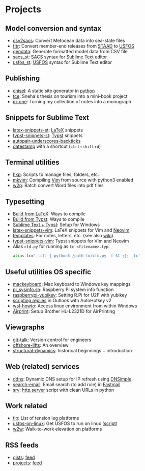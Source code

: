 # Projects

## Model conversion and syntax

- [csv2sacs][]: Convert Metocean data into sea-state files
- [fltr][]: Convert member-end releases from [STAAD] to [USFOS]
- [gendata][]: Generate formatted model data from CSV file
- [sacs_st][]: [SACS] syntax for [Sublime Text] editor
- [usfos_st][]: [USFOS] syntax for Sublime Text editor 

[STAAD]: https://www.bentley.com/software/staad/
[Sublime Text]: https://www.sublimetext.com
[csv2sacs]: https://github.com/ckunte/csv2sacs "Convert Metocean data into a SACS seastate input file"
[fltr]: https://gist.github.com/ckunte/98fc79713b8d111b0aa6fec792b194b3 "Member end release conversion from STAAD to USFOS"
[gendata]: https://gist.github.com/ckunte/2819cf28a565bb0163671d92cb26eb03 "Generate formatted model data from CSV file"
[sacs_st]: https://github.com/ckunte/sacs_st "SACS syntax for Sublime Text"
[usfos_st]: https://github.com/ckunte/usfos_st "USFOS syntax for Sublime Text"

## Publishing

- [chisel][ch]: A static site generator in [python]
- [tce][tce]: Sneha's thesis on tourism into a mini-book project
- [m-one][m1]: Turning my collection of notes into a monograph

[git]: https://git-scm.com
[python]: https://www.python.org
[ch]: https://github.com/ckunte/chisel/tree/ck "A simple python static blog generation utility"
[tce]: https://github.com/ckunte/tce "Sneha's thesis into a mini-book project"
[m1]: https://github.com/ckunte/m-one "A collection of my notes turned into a monograph"

## Snippets for Sublime Text

- [latex-snippets-st][lst]: [LaTeX] snippets
- [typst-snippets-st][tst]: [Typst] snippets
- [autopair-underscores-backticks][abs]
- [datestamp][sds] with a shortcut (`ctrl`+`shift`+`d`)

[LaTeX]: https://www.latex-project.org
[Typst]: https://typst.app
[typst-py]: https://pypi.org/project/typst/
[lst]: https://github.com/ckunte/latex-snippets-st "LaTeX UltiSnips snippets for Sublime Text."
[tst]: https://github.com/ckunte/typst-snippets-st "Typst snippets for Sublime Text."

## Terminal utilities

- [hkp][hkp]: Scripts to manage files, folders, etc.
- [mkvim][mkv]: Compiling [Vim] from source with python3 enabled
- [w2p][w2p]: Batch convert Word files into pdf files

[Vim]: https://www.vim.org
[abs]: https://gist.github.com/ckunte/4700941 "Autopair underscores and backticks in Sublime Text"
[mkv]: https://gist.github.com/ckunte/80a9ba208b58a5b1aa8f122d602a55f4 "Compiling Vim from source with python3 interpreter enabled"
[sds]: https://gist.github.com/ckunte/31500c17452b0fd8c55bc9460bd9cc92 "Get date stamp (in Y-m-d H:M format) in Sublime Text from a shortcut (ctrl+shift+d)"
[hkp]: https://github.com/ckunte/hkp "A collection of scripts to manage files, folders, set permissions, prune empty folders, combine/compress pdf files, etc."
[w2p]: https://gist.github.com/ckunte/994a0894575555f27dda2b6de9239ece "Batch convert Word files to pdf files"

## Typesetting

- [Build from LaTeX][blx]: Ways to compile
- [Build from Typst][btt]: Ways to compile
- [Sublime Text + Typst][stt]: Setup for Windows
- [latex-snippets-vim][lsv]: LaTeX snippets for Vim and [Neovim]
- [templates][tmpl]: For notes, letters, etc. (see also [wiki][w])
- [typst-snippets-vim][tsv]: Typst snippets for Vim and Neovim
- Alias `ctd.py` for running as `tc <filename>.typ`:
    ```sh
    alias tc='_tc() { python3 /path-to/ctd.py -f $1 ;}; _tc'
    ```
[stt]: https://gist.github.com/ckunte/1280d7228068b9226286c8d8d68bdd5d
[blx]: https://gist.github.com/ckunte/80ea9b0ba4905d1e52bc3fd0b21daa33
[btt]: https://gist.github.com/ckunte/6f7a1e8d3a3053d92c70c6b9ea5138ef
[Neovim]: https://neovim.io
[lsv]: https://github.com/ckunte/latex-snippets-vim "LaTeX UltiSnips snippets for Vim and Neovim."
[tmpl]: https://github.com/ckunte/templates "LaTeX templates (with styles) for notes, letters, forms."
[tsv]: https://github.com/ckunte/typst-snippets-vim "Typst snippets for Vim and Neovim"

## Useful utilities OS specific

- [mackeyboard][mk]: Mac keyboard to Windows key mappings
- [pi_sysinfo.sh][si]: Raspberry Pi system info function
- [raspberrypi-yubikey][ry]: Setting R.Pi for U2F with yubikey
- [scripting replies][or] in Outlook with AutoHotkey v2
- [wsl-howto][wsl]: Access linux environment from within Windows
- [Airprint][br]: Setup Brother HL-L2321D for AirPrinting

[si]: https://gist.github.com/ckunte/e0cb5d49a4baf9f9a9fef67052bf112d "Pi SysInfo function"
[or]: https://gist.github.com/ckunte/5709bb372a371b5f48a5068bbe051bbd "Scripting replies in Outlook with AutoHotkey v2"
[mk]: https://github.com/ckunte/mackeyboard "Mac Keyboard to Windows Key Mappings"
[ry]: https://gist.github.com/ckunte/047cd68684634fba74fcbd0888e966b1 "Setting Raspberry Pi Desktop for U2F with YubiKey"
[wsl]: https://gist.github.com/ckunte/eef5df56dc94941655e168575bda247b "Access linux environment from within Windows (via Windows Subsystem for Linux)"
[br]: https://gist.github.com/ckunte/fa1ff885a09d71f3d2cba31c9f8bd237 "Set up Brother HL-L2321D as a network-enabled AirPrint printer"

## Viewgraphs
- [git-talk][gt]: Version control for engineers
- [offshore-lifts][ol]: An overview
- [structural-dynamics][sd]: historical beginnings + introduction

[gt]: https://github.com/ckunte/git-talk "Version control for engineers"
[ol]: https://github.com/ckunte/offshore-lifts "Offshore lifts"
[sd]: https://github.com/ckunte/structural-dynamics "Structural dynamics"

## Web (related) services
- [ddns][]: Dynamic DNS setup for IP refresh using [DNSimple](https://dnsimple.com)
- [search-email][sm]: Email search (to add rule) in [Fastmail](https://www.fastmail.com)
- [srv][]: [http.server] script with clean URLs in python

[http.server]: https://docs.python.org/3/library/http.server.html
[ddns]: https://gist.github.com/ckunte/d2bacfd69bea1975b1c23e2c5247f1c7 "DDNS setup for IP refresh using DNSimple"
[sm]: https://gist.github.com/ckunte/2beaab5944d57b4cc3ed6bfe6817575c "Email search (to add rule) in Fastmail"
[srv]: https://gist.github.com/ckunte/c7f54d485b79730ddfe4c4dce1c451aa "SimpleHTTPServer script with clean URLs"

## Work related
- [tlp][tlp]: List of tension leg platforms
- [usfos-on-linux][uol]: Get USFOS to run on linux ([script])
- [w2w][w2w]: Walk-to-work elevation on platforms

[LaTeX]: https://www.latex-project.org "Document preparation system"
[prompt]: https://gist.github.com/ckunte/5adb355dec294e369ce7d1508e84eed0 "Simple colorful bash prompt with git status"
[SACS]: https://www.bentley.com/software/sacs-offshore-structure/ "Offshore Structural Analysis And Design Software"
[sc]: https://gist.github.com/ckunte/ab1993fbba0a2c31e240c64382558dca "Turn uppercase words into smallcaps in Typst"
[script]: https://gist.github.com/ckunte/cb829338ae7fc24cc2ca "Install USFOS on Debian script"
[sr]: https://gist.github.com/ckunte/4f58679de506917fae17383bdc0b2691 "Scripting replies in Outlook with AutoHotkey script"
[tcp]: https://gist.github.com/ckunte/0c5c7941db3ced7f079fd5227ee12dd4 "Copy and paste in tmux"
[tlp]: https://gist.github.com/ckunte/b0a204548a2ca72a0771bcc834a947dd "Tension leg platforms"
[tp]: https://gist.github.com/ckunte/6988a2b4ea9cc1cbebd3e3d8a0dc3daa "TransPerth bus timings"
[uol]: https://gist.github.com/ckunte/4829ba8180afb9413861dc5a2e3092c0 "Getting USFOS to run on Linux"
[USFOS]: https://www.usfos.com "USFOS non-linear static and dynamic analysis of space frame structures"
[vds]: https://gist.github.com/ckunte/2d7a750e6cf8b96f98f028e90c8ab712 "Get date stamp (in Y-m-d H:M format) in Vim from an abbreviation (ds)"
[w2w]: https://gist.github.com/ckunte/26ccccf02a747babde354e9a0e913a7d "Walk-to-work elevation on platforms"
[w]: https://github.com/ckunte/templates/wiki "Templates wiki"
[zsh]: https://gist.github.com/ckunte/0d3f0a8d18504f769adf3badde12abf4 "Setting zsh as default shell on Windows + Cygwin"

## RSS feeds
- [gists][]: [feed][gfeed] 
- [projects][]: [feed][pfeed]

[gists]: https://gist.github.com/ckunte
[projects]: https://github.com/ckunte
[gfeed]: https://gist.github.com/ckunte.atom
[pfeed]: https://github.com/ckunte.atom

